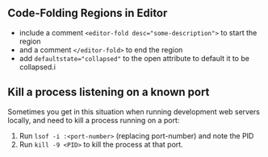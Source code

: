 
## Code-Folding Regions in Editor
- include a comment `<editor-fold desc="some-description">` to start the region
- and a comment `</editor-fold>` to end the region
- add `defaultstate="collapsed"` to the open attribute to default it to be collapsed.i


## Kill a process listening on a known port
Sometimes you get in this situation when running development web servers
locally, and need to kill a process running on a port:
1. Run `lsof -i :<port-number>` (replacing port-number) and note the PID
2. Run `kill -9 <PID>` to kill the process at that port.

